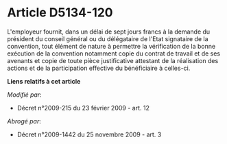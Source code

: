 # Article D5134-120

L'employeur fournit, dans un délai de sept jours francs à la demande du président du conseil général ou du délégataire de
l'Etat signataire de la convention, tout élément de nature à permettre la vérification de la bonne exécution de la convention
notamment copie du contrat de travail et de ses avenants et copie de toute pièce justificative attestant de la réalisation
des actions et de la participation effective du bénéficiaire à celles-ci.

**Liens relatifs à cet article**

_Modifié par_:

  - Décret n°2009-215 du 23 février 2009 - art. 12

_Abrogé par_:

  - Décret n°2009-1442 du 25 novembre 2009 - art. 3
